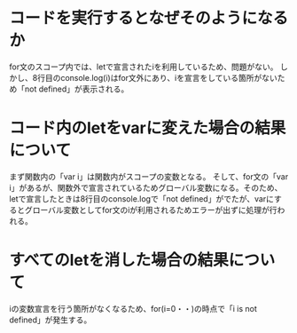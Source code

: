 # コードを実行するとなぜそのようになるか
for文のスコープ内では、letで宣言されたiを利用しているため、問題がない。
しかし、8行目のconsole.log(i)はfor文外にあり、iを宣言をしている箇所がないため「not defined」が表示される。

# コード内のletをvarに変えた場合の結果について
まず関数内の「var i」は関数内がスコープの変数となる。
そして、for文の「var i」があるが、関数外で宣言されているためグローバル変数になる。そのため、letで宣言したときは8行目のconsole.logで「not defined」がでたが、varにするとグローバル変数としてfor文のiが利用されるためエラーが出ずに処理が行われる。

# すべてのletを消した場合の結果について
iの変数宣言を行う箇所がなくなるため、for(i=0・・)の時点で「i is not defined」が発生する。
